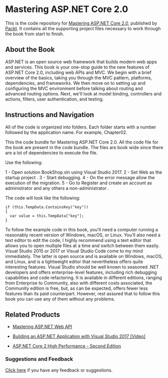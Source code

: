 # Mastering ASP.NET Core 2.0
This is the code repository for [Mastering ASP.NET Core 2.0](https://www.packtpub.com/application-development/mastering-aspnet-core?utm_source=github&utm_medium=repository&utm_campaign=9781787283688), published by [Packt](https://www.packtpub.com/?utm_source=github). It contains all the supporting project files necessary to work through the book from start to finish.
## About the Book
ASP.NET is an open source web framework that builds modern web apps and services. This book is your one-stop guide to the new features of ASP.NET Core 2.0, including web APIs and MVC. We begin with a brief overview of the basics, taking you through the MVC pattern, platforms, dependencies, and frameworks. We then move on to setting up and configuring the MVC environment before talking about routing and advanced routing options. Next, we'll look at model binding, controllers and actions, filters, user authentication, and testing.
## Instructions and Navigation
All of the code is organized into folders. Each folder starts with a number followed by the application name. For example, Chapter02.

This the code bundle for Mastering ASP.NET Core 2.0. All the code file for the book are present in the code bundle. The files are book wide since there are a lot of dependencies to execute the file.


Use the following:

1 - Open solution BookShop.sln using Visual Studio 2017.
2 - Set Web as the startup project
.
3 - Start debugging.
4 - On the error message allow the execution of the migration.
5 - Go to Register and create an account as administrator and any others a non-administrator
.

The code will look like the following:
```
if (this.TempData.ContainsKey("key"))
{
  var value = this.TempData["key"];
}
```

To follow the example code in this book, you'll need a computer running a reasonably recent version of Windows, macOS, or Linux. You'll also need a text editor to edit the code; I highly recommend using a text editor that allows you to open multiple files at a time and switch between them easily. Visual Studio 2015 or 2017 or Visual Studio Code come to my mind immediately. The latter is open source and is available on Windows, macOS, and Linux, and is a lightweight editor that nevertheless offers quite interesting features. Visual Studio should be well known to seasoned .NET developers and offers enterprise-level features, including rich debugging capabilities and code refactoring. It is available in different editions, ranging from Enterprise to Community, also with different costs associated, the Community edition is free, but, as can be expected, offers fewer less features than its paid counterpart. However, rest assured that to follow this book you can use any of them without any problems.

## Related Products
* [Mastering ASP.NET Web API](https://www.packtpub.com/application-development/mastering-aspnet-web-api?utm_source=github&utm_medium=repository&utm_campaign=9781786463951)

* [Building an ASP.NET Application with Visual Studio 2017 [Video]](https://www.packtpub.com/application-development/building-aspnet-application-visual-studio-2017-video?utm_source=github&utm_medium=repository&utm_campaign=9781787286917)

* [ASP.NET Core 2 High Performance - Second Edition](https://www.packtpub.com/application-development/aspnet-core-2-high-performance-second-edition?utm_source=github&utm_medium=repository&utm_campaign=9781788399760)

### Suggestions and Feedback
[Click here](https://docs.google.com/forms/d/e/1FAIpQLSe5qwunkGf6PUvzPirPDtuy1Du5Rlzew23UBp2S-P3wB-GcwQ/viewform) if you have any feedback or suggestions.
